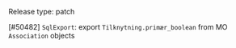 Release type: patch

[#50482] `SqlExport`: export `Tilknytning.primær_boolean` from MO `Association` objects
